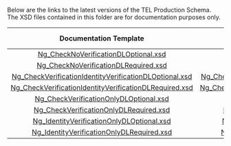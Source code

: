 Below are the links to the latest versions of the TEL Production Schema. The XSD files contained in this folder are for documentation purposes only.

|                          Documentation Template | Production Template                         | DL  Required  | Verify  Check  | Verify  ID  | Certification Terminal ID  |
|:---------------------------------------------:|:-------------:|:-------------:|:--------------:|:-----------:|:--------------------------:|
| [Ng_CheckNoVerificationDLOptional.xsd](Ng_CheckNoVerificationDLOptional.xsd)| [Ng_CheckNoVerificationDLOptional.xsd](https://demo.eftchecks.com/webservices/Schemas/tel/Ng_CheckNoVerificationDLOptional.xsd)                          |               |                |             |            2210            |
| [Ng_CheckNoVerificationDLRequired.xsd](Ng_CheckNoVerificationDLRequired.xsd)| [Ng_CheckNoVerificationDLRequired.xsd](https://demo.eftchecks.com/webservices/Schemas/tel/Ng_CheckNoVerificationDLRequired.xsd)                          |       X       |                |             |            2211            |
| [Ng_CheckVerificationIdentityVerificationDLOptional.xsd](Ng_CheckVerificationIdentityVerificationDLOptional.xsd)| [Ng_CheckVerificationIdentityVerificationDLOptional.xsd](https://demo.eftchecks.com/webservices/Schemas/tel/Ng_CheckVerificationIdentityVerificationDLOptional.xsd)        |               |       X        |      X      |            2212            |
| [Ng_CheckVerificationIdentityVerificationDLRequired.xsd](Ng_CheckVerificationIdentityVerificationDLRequired.xsd)| [Ng_CheckVerificationIdentityVerificationDLRequired.xsd](https://demo.eftchecks.com/webservices/Schemas/tel/Ng_CheckVerificationIdentityVerificationDLRequired.xsd)        |       X       |       X        |      X      |            2213            |
| [Ng_CheckVerificationOnlyDLOptional.xsd](Ng_CheckVerificationOnlyDLOptional.xsd)| [Ng_CheckVerificationOnlyDLOptional.xsd](https://demo.eftchecks.com/webservices/Schemas/tel/Ng_CheckVerificationOnlyDLOptional.xsd)                        |               |       X        |             |            2214            |
| [Ng_CheckVerificationOnlyDLRequired.xsd](Ng_CheckVerificationOnlyDLRequired.xsd)| [Ng_CheckVerificationOnlyDLRequired.xsd](https://demo.eftchecks.com/webservices/Schemas/tel/Ng_CheckVerificationOnlyDLRequired.xsd)                        |       X       |       X        |             |            2215            |
| [Ng_IdentityVerificationOnlyDLOptional.xsd](Ng_IdentityVerificationOnlyDLOptional.xsd)| [Ng_IdentityVerificationOnlyDLOptional.xsd](https://demo.eftchecks.com/webservices/Schemas/tel/Ng_IdentityVerificationOnlyDLOptional.xsd)                     |               |                |      X      |            2216            |
| [Ng_IdentityVerificationOnlyDLRequired.xsd](Ng_IdentityVerificationOnlyDLRequired.xsd)| [Ng_IdentityVerificationOnlyDLRequired.xsd](https://demo.eftchecks.com/webservices/Schemas/tel/Ng_IdentityVerificationOnlyDLRequired.xsd)                     |       X       |                |      X      |            2217            |

